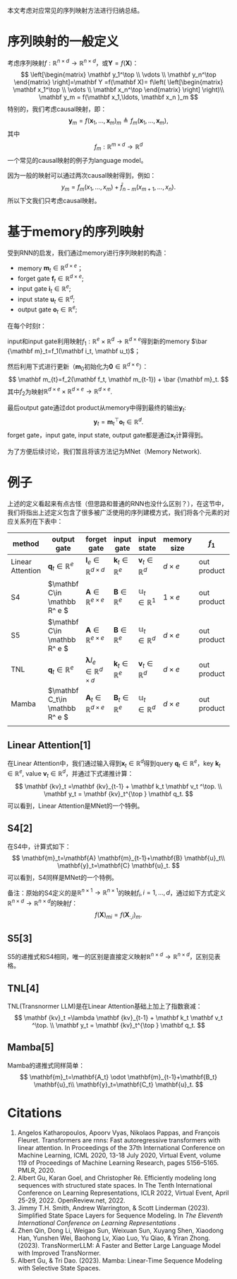 本文考虑对应常见的序列映射方法进行归纳总结。

# 序列映射的一般定义

考虑序列映射$f:\mathbb R^{n\times d}\to \mathbb R^{n\times d}$，或$\mathbf Y = f(\mathbf  X)$：
$$
\left[\begin{matrix}
\mathbf y_1^\top \\
\vdots \\
\mathbf y_n^\top 
\end{matrix}
\right]=\mathbf Y =f(\mathbf X)=
f\left(
\left[\begin{matrix}
\mathbf x_1^\top \\
\vdots \\
\mathbf x_n^\top 
\end{matrix}
\right]
\right)\\
\mathbf y_m = f(\mathbf x_1,\ldots,
\mathbf x_n )_m
$$
特别的，我们考虑causal映射，即：
$$
\mathbf y_m= f(\mathbf x_1, \ldots, \mathbf x_m)_m\triangleq f_m(\mathbf x_1, \ldots, \mathbf x_m),
$$
其中
$$
f_m: \mathbb R^{m\times d}\to \mathbb R^d
$$
一个常见的causal映射的例子为language model。

因为一般的映射可以通过两次causal映射得到，例如：
$$
y_m =f_m(x_1, \ldots, x_m) +\bar f_{n-m}(x_{m+1},\ldots, x_n).
$$
所以下文我们只考虑causal映射。



# 基于memory的序列映射

受到RNN的启发，我们通过memory进行序列映射的构造：

- memory $\mathbf m_t \in \mathbb R^{d\times e}$；
- forget gate $\mathbf f_t \in \mathbb R^{d\times e}$;
- input gate $\mathbf i_t \in \mathbb R^{e}$;
- input state $\mathbf u_t \in \mathbb R^{d}$;
- output gate $\mathbf o_t \in \mathbb R^{e}$;

在每个时刻$t$：

input和input gate利用映射$f_1: \mathbb R^{e}\times \mathbb R^d \to \mathbb R^{d\times e}$得到新的memory $\bar {\mathbf m}_t=f_1(\mathbf i_t, \mathbf u_t)$；

然后利用下式进行更新（$\mathbf m_0$初始化为$\mathbf 0\in \mathbb R^{d\times e}$）：
$$
\mathbf m_{t}=f_2(\mathbf f_t, \mathbf m_{t-1}) + \bar {\mathbf m}_t.
$$
其中$f_2$为映射$\mathbb R^{d\times e}\times  \mathbb R^{d\times e} \to \mathbb R^{d\times e}$.

最后output gate通过dot product从memory中得到最终的输出$\mathbf y_t$:
$$
\mathbf y_t =\mathbf m_t^{\top} \mathbf o_t  \in \mathbb R^d.
$$
forget gate，input gate, input state, output gate都是通过$\mathbf  x_t$计算得到。

为了方便后续讨论，我们暂且将该方法记为MNet（Memory Network).



# 例子

上述的定义看起来有点古怪（但思路和普通的RNN也没什么区别？），在这节中，我们将指出上述定义包含了很多被广泛使用的序列建模方式，我们将各个元素的对应关系列在下表中：

| method           | output gate                    | forget gate                                    | input gate                      | input state                     | memory size  | $f_1$       | $f_2$                   |
| ---------------- | ------------------------------ | ---------------------------------------------- | ------------------------------- | ------------------------------- | ------------ | ----------- | ----------------------- |
| Linear Attention | $\mathbf q_t\in \mathbb R^{e}$ | $\mathbf I_e\in \mathbb R^{d\times d}$         | $\mathbf k_t \in \mathbb R^{e}$ | $\mathbf v_t \in \mathbb R^{d}$ | $d\times e$  | out product | matrix production       |
| S4               | $\mathbf C\in \mathbb R^ e $   | $\mathbf A\in \mathbb R^{e\times e}$           | $\mathbf B\in \mathbb R^{e}$    | $\mathbb u_t \in \mathbb R^1$   | $1\times e$  | out product | matrix production       |
| S5               | $\mathbf C\in \mathbb R^ e $   | $\mathbf A\in \mathbb R^{e\times e}$           | $\mathbf B\in \mathbb R^{e}$    | $\mathbb u_t \in \mathbb R^d$   | $d \times e$ | out product | matrix production       |
| TNL              | $\mathbf q_t\in \mathbb R^{e}$ | $\mathbf \lambda I_e\in \mathbb R^{d\times d}$ | $\mathbf k_t \in \mathbb R^{e}$ | $\mathbf v_t \in \mathbb R^{d}$ | $d\times e$  | out product | matrix production       |
| Mamba            | $\mathbf C_t\in \mathbb R^ e $ | $\mathbf A_t\in \mathbb R^{d\times e}$         | $\mathbf B_t\in \mathbb R^{e}$  | $\mathbb u_t \in \mathbb R^d$   | $d\times e$  | out product | element wise production |
|                  |                                |                                                |                                 |                                 |              |             |                         |



## Linear Attention[1]

在Linear Attention中，我们通过输入得到$\mathbf x_t \in \mathbb R^{d}$得到query $\mathbf q_t  \in \mathbb R^{e}$，key $\mathbf k_t  \in \mathbb R^{e}$, value $\mathbf v_t  \in \mathbb R^{d}$，并通过下式递推计算：
$$
\mathbf {kv}_t =\mathbf {kv}_{t-1} + \mathbf k_t \mathbf  v_t ^\top. \\
\mathbf y_t =  \mathbf {kv}_t^{\top } \mathbf q_t.
$$
可以看到，Linear Attention是MNet的一个特例。



## S4[2]

在S4中，计算式如下：
$$
\mathbf{m}_t=\mathbf{A} \mathbf{m}_{t-1}+\mathbf{B} \mathbf{u}_t\\
\mathbf{y}_t=\mathbf{C} \mathbf{u}_t.
$$
可以看到，S4同样是MNet的一个特例。

备注：原始的S4定义的是$\mathbb R^{n\times 1}\to \mathbb R^{n\times 1}$的映射$f_i,i=1,\ldots ,d$，通过如下方式定义$\mathbb R^{n\times d} \to \mathbb R^{n\times d}$的映射$f$：
$$
f(\mathbf X)_{mi} =f(\mathbf X_{:, i})_m.
$$



## S5[3]

S5的递推式和S4相同，唯一的区别是直接定义映射$\mathbb R^{n\times d} \to \mathbb R^{n\times d}$，区别见表格。



## TNL[4]

TNL(Transnormer LLM)是在Linear Attention基础上加上了指数衰减：
$$
\mathbf {kv}_t =\lambda \mathbf {kv}_{t-1} + \mathbf k_t \mathbf  v_t ^\top. \\
\mathbf y_t =  \mathbf {kv}_t^{\top } \mathbf q_t.
$$


## Mamba[5]

Mamba的递推式同样简单：
$$
\mathbf{m}_t=\mathbf{A_t} \odot \mathbf{m}_{t-1}+\mathbf{B_t} \mathbf{u}_t\\
\mathbf{y}_t=\mathbf{C_t} \mathbf{u}_t.
$$



# Citations

1. Angelos Katharopoulos, Apoorv Vyas, Nikolaos Pappas, and François Fleuret. Transformers are rnns: Fast autoregressive transformers with linear attention. In Proceedings of the 37th International Conference on Machine Learning, ICML 2020, 13-18 July 2020, Virtual Event, volume 119 of Proceedings of Machine Learning Research, pages 5156–5165. PMLR, 2020.
2. Albert Gu, Karan Goel, and Christopher Ré. Efficiently modeling long sequences with structured state spaces. In The Tenth International Conference on Learning Representations, ICLR 2022, Virtual Event, April 25-29, 2022. OpenReview.net, 2022.
3. Jimmy T.H. Smith, Andrew Warrington, & Scott Linderman (2023). Simplified State Space Layers for Sequence Modeling. In *The Eleventh International Conference on Learning Representations* .
4. Zhen Qin, Dong Li, Weigao Sun, Weixuan Sun, Xuyang Shen, Xiaodong Han, Yunshen Wei, Baohong Lv, Xiao Luo, Yu Qiao, & Yiran Zhong. (2023). TransNormerLLM: A Faster and Better Large Language Model with Improved TransNormer.
5. Albert Gu, & Tri Dao. (2023). Mamba: Linear-Time Sequence Modeling with Selective State Spaces.